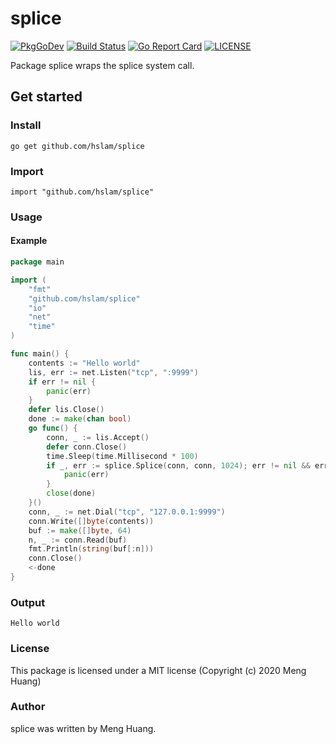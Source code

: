 # splice
[![PkgGoDev](https://pkg.go.dev/badge/github.com/hslam/splice)](https://pkg.go.dev/github.com/hslam/splice)
[![Build Status](https://api.travis-ci.com/hslam/splice.svg?branch=master)](https://travis-ci.com/hslam/splice)
[![Go Report Card](https://goreportcard.com/badge/github.com/hslam/splice)](https://goreportcard.com/report/github.com/hslam/splice)
[![LICENSE](https://img.shields.io/github/license/hslam/splice.svg?style=flat-square)](https://github.com/hslam/splice/blob/master/LICENSE)

Package splice wraps the splice system call.

## Get started

### Install
```
go get github.com/hslam/splice
```
### Import
```
import "github.com/hslam/splice"
```
### Usage
#### Example
```go
package main

import (
	"fmt"
	"github.com/hslam/splice"
	"io"
	"net"
	"time"
)

func main() {
	contents := "Hello world"
	lis, err := net.Listen("tcp", ":9999")
	if err != nil {
		panic(err)
	}
	defer lis.Close()
	done := make(chan bool)
	go func() {
		conn, _ := lis.Accept()
		defer conn.Close()
		time.Sleep(time.Millisecond * 100)
		if _, err := splice.Splice(conn, conn, 1024); err != nil && err != io.EOF {
			panic(err)
		}
		close(done)
	}()
	conn, _ := net.Dial("tcp", "127.0.0.1:9999")
	conn.Write([]byte(contents))
	buf := make([]byte, 64)
	n, _ := conn.Read(buf)
	fmt.Println(string(buf[:n]))
	conn.Close()
	<-done
}
```

### Output
```
Hello world
```

### License
This package is licensed under a MIT license (Copyright (c) 2020 Meng Huang)


### Author
splice was written by Meng Huang.


